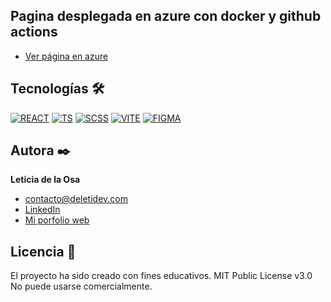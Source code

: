 ## Pagina desplegada en azure con docker y github actions

- [Ver página en azure](https://mortadeloyfilemon.azurewebsites.net/)

## Tecnologías 🛠

<!-- Iconos sacados de: https://github.com/hendrasob/badges/blob/master/README.md y https://github.com/alexandresanlim/Badges4-README.md-Profile -->

[![REACT](https://img.shields.io/badge/React-20232A?style=for-the-badge&logo=react&logoColor=61DAFB)](https://es.wikipedia.org/wiki/React)
[![TS](https://img.shields.io/badge/TypeScript-007ACC?style=for-the-badge&logo=typescript&logoColor=white)](https://es.wikipedia.org/wiki/TypeScript)
[![SCSS](https://img.shields.io/badge/Sass-CC6699?style=for-the-badge&logo=sass&logoColor=white)](https://es.wikipedia.org/wiki/Sass)
[![VITE](https://img.shields.io/badge/Vite-B73BFE?style=for-the-badge&logo=vite&logoColor=FFD62E)](<https://en.wikipedia.org/wiki/Vite_(software)>)
[![FIGMA](https://img.shields.io/badge/Figma-F24E1E?style=for-the-badge&logo=figma&logoColor=white)](https://es.wikipedia.org/wiki/Figma)

## Autora ✒️

**Leticia de la Osa**

- [contacto@deletidev.com](mailto:contacto@deletidev.com)
- [LinkedIn](https://www.linkedin.com/in/deletidev)
- [Mi porfolio web](https://deletidev.com/)

## Licencia 📄

El proyecto ha sido creado con fines educativos.
MIT Public License v3.0
No puede usarse comercialmente.
